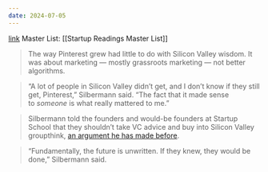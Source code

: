 ```yaml
---
date: 2024-07-05
---
```

[link](https://allthingsd.com/20121020/the-secret-behind-pinterests-growth-was-marketing-not-engineering-says-ceo-ben-silbermann/)
Master List: [[Startup Readings Master List]]

> The way Pinterest grew had little to do with Silicon Valley wisdom. It was about marketing — mostly grassroots marketing — not better algorithms.

> “A lot of people in Silicon Valley didn’t get, and I don’t know if they still get, Pinterest,” Silbermann said. “The fact that it made sense to _someone_ is what really mattered to me.”

> Silbermann told the founders and would-be founders at Startup School that they shouldn’t take VC advice and buy into Silicon Valley groupthink, [an argument he has made before](https://allthingsd.com/20120313/pinterest-ceo-ben-silbermanns-lesson-for-start-ups-go-your-own-way/index.html).

>“Fundamentally, the future is unwritten. If they knew, they would be done,” Silbermann said.